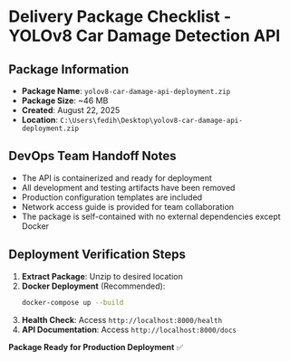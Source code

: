 # Delivery Package Checklist - YOLOv8 Car Damage Detection API

## Package Information
- **Package Name**: `yolov8-car-damage-api-deployment.zip`
- **Package Size**: ~46 MB
- **Created**: August 22, 2025
- **Location**: `C:\Users\fedih\Desktop\yolov8-car-damage-api-deployment.zip`

## DevOps Team Handoff Notes
- The API is containerized and ready for deployment
- All development and testing artifacts have been removed
- Production configuration templates are included
- Network access guide is provided for team collaboration
- The package is self-contained with no external dependencies except Docker

## Deployment Verification Steps
1. **Extract Package**: Unzip to desired location
2. **Docker Deployment** (Recommended):
   ```bash
   docker-compose up --build
   ```
3. **Health Check**: Access `http://localhost:8000/health`
4. **API Documentation**: Access `http://localhost:8000/docs`

**Package Ready for Production Deployment** ✅
